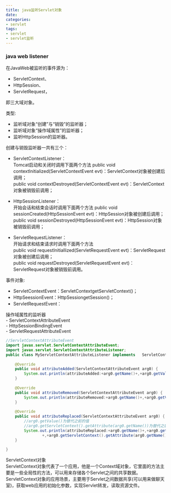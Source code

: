 ```yaml
---
title: java监听Servlet对象
date:
categories:
- servlet
tags:
- servlet
- servlet监听
---
```


### java web listener
在JavaWeb被监听的事件源为： 
- ServletContext、
- HttpSession、
- ServletRequest，  

即三大域对象。

类型:
- 监听域对象“创建”与“销毁”的监听器；
- 监听域对象“操作域属性”的监听器；
- 监听HttpSession的监听器。

创建与销毁监听器一共有三个：
- ServletContextListener：  
  Tomcat启动和关闭时调用下面两个方法
	public void contextInitialized(ServletContextEvent evt)：ServletContext对象被创建后调用；  
	public void contextDestroyed(ServletContextEvent evt)：ServletContext对象被销毁前调用；  
	
- HttpSessionListener：  
  开始会话和结束会话时调用下面两个方法
	public void sessionCreated(HttpSessionEvent evt)：HttpSession对象被创建后调用；  
	public void sessionDestroyed(HttpSessionEvent evt)：HttpSession对象被销毁前调用；  
	
- ServletRequestListener：  
	开始请求和结束请求时调用下面两个方法  
	public void requestInitiallized(ServletRequestEvent evt)：ServletRequest对象被创建后调用；  
	public void requestDestroyed(ServletRequestEvent evt)：ServletRequest对象被销毁前调用。


事件对象:  
- ServletContextEvent：ServletContextgetServletContext()；
- HttpSeessionEvent：HttpSessiongetSession()；
- ServletRequestEvent：


操作域属性的监听器  
	- ServletContextAttributeEvent  
	- HttpSessionBindingEvent  
	- ServletRequestAttributeEvent   


```java
//ServletContextAttributeEvent
import javax.servlet.ServletContextAttributeEvent;  
import javax.servlet.ServletContextAttributeListener;  
public class MyServletContextAttributeListener implements   ServletContextAttributeListener{
 
    @Override
    public void attributeAdded(ServletContextAttributeEvent arg0) {
        System.out.println(attributeAdded:+arg0.getName()+,+arg0.getValue());
    }
 
    @Override
    public void attributeRemoved(ServletContextAttributeEvent arg0) {
        System.out.println(attributeRemoved:+arg0.getName()+,+arg0.getValue());
    }
 
    @Override
    public void attributeReplaced(ServletContextAttributeEvent arg0) {
        //arg0.getValue()为替代之前的值
        //arg0.getServletContext().getAttribute(arg0.getName())为替代之后的值
        System.out.println(attributeReplaced:+arg0.getName()+,+arg0.getValue()
                +,+arg0.getServletContext().getAttribute(arg0.getName()));
    }
 
}
```

ServletContext对象  
ServletContext对象代表了一个应用，他是一个Context域对象，它里面的方法主要是一些全局性的方法，可以用来存储各个Servlet之间的共享数据。
ServletContext对象的应用场景，主要用于Servlet之间数据共享(可以用来做聊天室)，获取web应用的初始化参数，实现Servlet转发，读取资源文件。  
